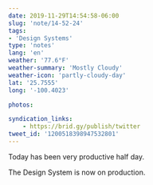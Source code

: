 ```yaml
---
date: 2019-11-29T14:54:58-06:00
slug: 'note/14-52-24'
tags:
- 'Design Systems'
type: 'notes'
lang: 'en'
weather: '77.6°F'
weather-summary: 'Mostly Cloudy'
weather-icon: 'partly-cloudy-day'
lat: '25.7555'
long: '-100.4023'

photos:

syndication_links:
    - https://brid.gy/publish/twitter
tweet_id: '1200518398947532801'
---
```

Today has been very productive half day. 

The Design System is now on production. 